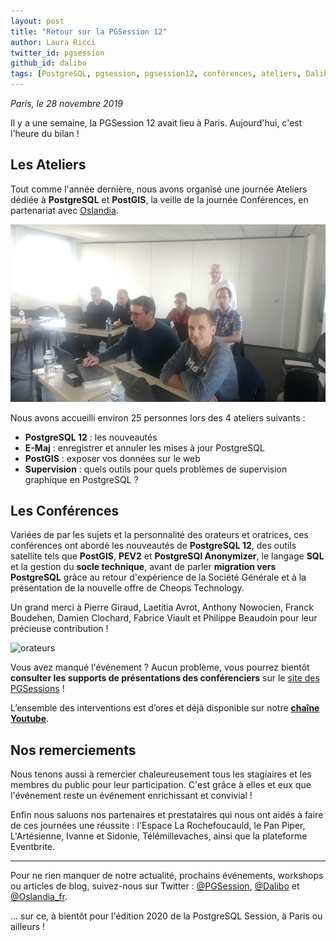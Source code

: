 ```yaml
---
layout: post
title: "Retour sur la PGSession 12"
author: Laura Ricci
twitter_id: pgsession
github_id: dalibo
tags: [PostgreSQL, pgsession, pgsession12, conférences, ateliers, Dalibo, Oslandia, PostGIS, E-Maj, supervision, migration, PostgreSQL Anonymizer]
---
```


*Paris, le 28 novembre 2019*

Il y a une semaine, la PGSession 12 avait lieu à Paris. Aujourd'hui, c'est l'heure du bilan !

<!--MORE-->


## Les Ateliers

Tout comme l'année dernière, nous avons organisé une journée Ateliers dédiée à **PostgreSQL** et **PostGIS**, la veille de la journée Conférences, en partenariat avec [Oslandia](https://oslandia.com).

![atelier_emaj](https://github.com/dalibo/blog/blob/gh-pages/img/atelier_emaj.jpeg?raw=true)

Nous avons accueilli environ 25 personnes lors des 4 ateliers suivants :
  * **PostgreSQL 12** : les nouveautés
  * **E-Maj** :  enregistrer et annuler les mises à jour PostgreSQL
  * **PostGIS** : exposer vos données sur le web
  * **Supervision** : quels outils pour quels problèmes de supervision graphique en PostgreSQL ?
 

## Les Conférences

Variées de par les sujets et la personnalité des orateurs et oratrices, ces conférences ont abordé les nouveautés de **PostgreSQL 12**, des outils satellite tels que **PostGIS**, **PEV2** et **PostgreSQl Anonymizer**, le langage **SQL** et la gestion du **socle technique**, avant de parler **migration vers PostgreSQL** grâce au retour d'expérience de la Société Générale et à la présentation de la nouvelle offre de Cheops Technology.

Un grand merci à Pierre Giraud, Laetitia Avrot, Anthony Nowocien, Franck Boudehen, Damien Clochard, Fabrice Viault et Philippe Beaudoin pour leur précieuse contribution !

![orateurs](https://github.com/dalibo/blog/blob/gh-pages/img/orateurs.jpeg?raw=true)

Vous avez manqué l'événement ? Aucun problème, vous pourrez bientôt **consulter les supports de présentations des conférenciers** sur le [site des PGSessions](https://dali.bo/2019_site_pgsessions) !

L’ensemble des interventions est d’ores et déjà disponible sur notre **[chaîne Youtube](https://dali.bo/pgsession12_playlist)**.


## Nos remerciements

Nous tenons aussi à remercier chaleureusement tous les stagiaires et les membres du public pour leur participation. C'est grâce à elles et eux que l'événement reste un événement enrichissant et convivial !

Enfin nous saluons nos partenaires et prestataires qui nous ont aidés à faire de ces journées une réussite : l'Espace La Rochefoucauld, le Pan Piper, L'Artésienne, Ivanne et Sidonie, Télémillevaches, ainsi que la plateforme Eventbrite.

-----------------------------------------

Pour ne rien manquer de notre actualité, prochains événements, workshops ou articles de blog, suivez-nous sur Twitter : [@PGSession](https://twitter.com/pgsession), [@Dalibo](https://twitter.com/dalibo) et [@Oslandia_fr](https://twitter.com/oslandia_fr).

... sur ce, à bientôt pour l'édition 2020 de la PostgreSQL Session, à Paris ou ailleurs !
